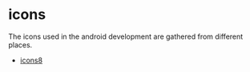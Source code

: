 # icons

The icons used in the android development are gathered from different places.

* [icons8](https://icons8.com/icons)

